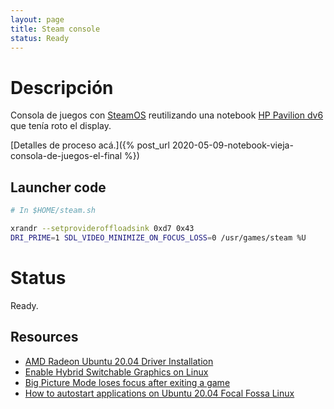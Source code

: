 ```yaml
---
layout: page
title: Steam console
status: Ready
---
```


# Descripción

Consola de juegos con [SteamOS][1] reutilizando una notebook [HP Pavilion
dv6][2] que tenía roto el display.

[Detalles de proceso acá.]({% post_url 2020-05-09-notebook-vieja-consola-de-juegos-el-final %})

<script src="https://cdn.jsdelivr.net/npm/publicalbum@latest/embed-ui.min.js" async></script>
<div class="pa-gallery-player-widget" style="width:100%; height:480px; display:none;"
  data-link="https://photos.app.goo.gl/315PWKDfG6HHQFP99"
  data-title="Steam Console"
  data-description="17 new photos added to shared album">
  <object data="https://lh3.googleusercontent.com/LawCRlEfubT5zzBl1azE6R1mH4NQclUZo58w7l_MCr6_HoqPDfQBIEhxJn0nnqPIZhZISQJck8Lbd67I-tWBkitxUFy95NHBLt19cNPta_VWTPd1R2cIkIOLv7kHQpr8-Yy76xRhZjg=w1920-h1080"></object>
  <object data="https://lh3.googleusercontent.com/LeE8nzKW9Rg6iT87rzoejp19Mk3rxvut8X9BCkDupax6F1wjSd1zJEIKksrEYUCX4SU7yoi-7g1EBNRhLEVKrUdzhhGJu__BGwW3jChxRZY73Zllyp1TVCbQx6qr8daQnNQUuYRAMIA=w1920-h1080"></object>
  <object data="https://lh3.googleusercontent.com/bJoCj3AN38HRTPMqBNAAr4B-k4DQhifDqjKiO7xTiLJ5QaKn-N3jW7PJvehNJ_sYOLkaY-0VVOOMNXCr-I2pBM4ftqmzoNpHavWCK1S4z7tYEFjlQaLRjiGdmcdVTFx4NwbNlpCbxuE=w1920-h1080"></object>
  <object data="https://lh3.googleusercontent.com/BTtfUPtCwarux7Ed2eFxm2-b8exKkQt9raiWlrs0lJYBMmRneBoccFyIusUT-hExxrekOqtMok1sataSNE_EG6vGGIel9jl_g0DvDZOS10xtQ_BB-crOuHjqxHgK3OVLozyLat2WxoI=w1920-h1080"></object>
  <object data="https://lh3.googleusercontent.com/RhZSjYKB_R-3rc67c7gneXnVm_389-NSnMT2_czMMPRWQudSMO6tCBMGy6snYPiknXp9q1GtAlIIU5cPfs3TEW_mplUn4IWa9vKZfgaY70sjj5xijBIi6cR_ynFWlm7ywlgXB7khdlg=w1920-h1080"></object>
  <object data="https://lh3.googleusercontent.com/YrPAw4-RYwuS3H02r3SSxRuQ_iovEn3aa8-jyqzh4b7LniXVM5oR8dZuW3fKzD2EMgkaotNje3ObGPZ8xOBrosWL17OEiEejvYxqPx_NKLNw7U9h-sgLTaoE2U_cHeWidaZdjHYG9y8=w1920-h1080"></object>
  <object data="https://lh3.googleusercontent.com/YzbDP7m7D64ygML4RtxXehwzoKcWTkvUCD6HgG2YLvVb4X1gHaK-KtS3rNGQryasIwoDac1kbBPn-bW0DWU-SK8vsBRY0lRdTQaHFaNPuLMwVAriIxBb6yHzVU4y0yQRIKykrCibVpI=w1920-h1080"></object>
  <object data="https://lh3.googleusercontent.com/_N3DWiKw_KD3-XLNQkI4FBRb2lUBbh9noQIboITWa7xcHhAloAqaTKz2Tey41kf9a8_aAwfiO1jISUKeCzWgqmVTnFCQq8VHYowvrBbem7AADFVhyRp_xUtIRPavGR7hIWw3ZCU2Bvw=w1920-h1080"></object>
  <object data="https://lh3.googleusercontent.com/x_OgLZyNwu5RcH9h0gvM5293gsO5GggEHnz4yDxqsInZxFf3TidRe5KT92hGkncfUvGELKAxCUZEngZap-uLWbxYIYW2Ky0xKvOdx-MR4IZxl7UTLBaZFA5sRSwPLvIF9WuJYcFKEIE=w1920-h1080"></object>
  <object data="https://lh3.googleusercontent.com/5Phu6JEJOs9e83Oo9srb0iuaVEL1Wownzixe9RH56DqJ4bh4-VCbqhrnAaQIkcf-V9Tp0i5MnhwHs2Ceq-977cimxOZeLjD2MKGgMaDCGie44efvk1z9eLxmao5Gv-JiRf58zuxL93k=w1920-h1080"></object>
  <object data="https://lh3.googleusercontent.com/8_yF2pW-iUUCAIbD9RPmyidgxIRGqVLJ6E3PZuhldLFB-7SmN8Q_sGViwfAqgPKRUTK51i32jOym-tkbh8aHokeQt1ZQ_0FKBgIsUWjHgMFjbSdBT6L68RHJ6EI8SY_gENJ3Kgbv5QM=w1920-h1080"></object>
  <object data="https://lh3.googleusercontent.com/OIY__pHtzY0QHjGuZ8TfBj5XhDOeJrmlEG9aJR2-Ht5QvwySPE7VrDAOIDk-zO-Z97CkByr9c9uu0YgNSBeZ9ALK9BqRNvw5K8Y76Zc7qoJgkYSCD2nb9DGMm5U7J5SPpP_D7ffKick=w1920-h1080"></object>
  <object data="https://lh3.googleusercontent.com/eBJ2ClrY3kaF3Og0Y7hwEM0Hd6KjU12wp0csL3bTosKyhPgKhv8Vb8ddd_qyEWMcwSlYwmoT0HjveFJodS6YoZBtkDSOHgvQudv_7d9r2DT4oz_pDwizFPzSWoZD71uTzWTZuWg5H3Y=w1920-h1080"></object>
  <object data="https://lh3.googleusercontent.com/fGkruQ2ydZfzhOGDjJflUZRZo8HXCaXpRewUxCG-VSReE71zW1kZqI1Eyyw8LmI8uMEktWU7S6AwauJxw7yWmRVw-tVaeoItuA_r-j_UDhDJymMXLgIgOSUJgqvekLNMDYwYf15V59I=w1920-h1080"></object>
  <object data="https://lh3.googleusercontent.com/5Ar2KZWffbrkIjA4Rpf0LVy-Jx42Cvp8DcBnt4uGJ6O4djVDVMuBDrS8rEx_k6FG9AZybHNMj7V21E1Rf2jStvrEOU0c1AOSc5DdbWgj801onr5g27d2H1Qc6HCP2ezf5EoWvHg_QcU=w1920-h1080"></object>
  <object data="https://lh3.googleusercontent.com/daOoulyqWWBizu4_frzwEMOGXFGCxKL10nFunL76YIpaaN96ekE8JFH8dIiK3X_gg8eilpFU69MK8c9nsVFK3cDfDY-_arJJn38179P718Uu1UeAbaX98foYJGGjh-5KcYI1FNVX_k8=w1920-h1080"></object>
  <object data="https://lh3.googleusercontent.com/Fq5Xrn89b1_pf966HLQEg_wM8FoGdRgkHOJbNbC_nSP2lsTAYXOJdDeMgi7HROiqI4MDDFRb8woepPqzRAwM1FgA-rdgZbLGhNgIrdol6p9XvOZmBgD7wCdyrK7qlcATs_steDTEy5g=w1920-h1080"></object>
</div>

## Launcher code

```bash
# In $HOME/steam.sh

xrandr --setprovideroffloadsink 0xd7 0x43
DRI_PRIME=1 SDL_VIDEO_MINIMIZE_ON_FOCUS_LOSS=0 /usr/games/steam %U
```

# Status

Ready.

## Resources

* [AMD Radeon Ubuntu 20.04 Driver Installation][3]
* [Enable Hybrid Switchable Graphics on Linux][4]
* [Big Picture Mode loses focus after exiting a game][5]
* [How to autostart applications on Ubuntu 20.04 Focal Fossa Linux][6]

[1]: https://store.steampowered.com/steamos/
[2]: https://support.hp.com/ar-es/document/c02768527
[3]: https://linuxconfig.org/amd-radeon-ubuntu-20-04-driver-installation
[4]: https://youtu.be/7-ckiKQotNw
[5]: https://github.com/ValveSoftware/steam-for-linux/issues/4611
[6]: https://linuxconfig.org/how-to-autostart-applications-on-ubuntu-20-04-focal-fossa-linux
